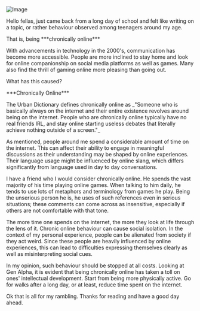 <img alt="Image" src="/chronically_online.jpg">

<p>Hello fellas, just came back from a long day of school and felt like writing on a topic, or rather behaviour observed among teenagers around my age.</p>
<p>That is, being ***chronically online***</p>
<p>With advancements in technology in the 2000's, communication has become more accessible. People are more inclined to stay home and look for online companionship on social media platforms as well as games. Many also find the thrill of gaming online more pleasing than going out.</p>
<p>What has this caused?</p>
<p>***Chronically Online***</p>
<p>The Urban Dictionary defines chronically online as _"Someone who is basically always on the internet and their entire existence revolves around being on the internet. People who are chronically online typically have no real friends IRL, and stay online starting useless debates that literally achieve nothing outside of a screen."_</p>
<p>As mentioned, people around me spend a considerable amount of time on the internet. This can affect their ability to engage in meaningful discussions as their understanding may be shaped by online experiences. Their language usage might be influenced by online slang, which differs significantly from language used in day to day conversations.</p>
<p>I have a friend who I would consider chronically online. He spends the vast majority of his time playing online games. When talking to him daily, he tends to use lots of metaphors and terminology from games he play. Being the unserious person he is, he uses of such references even in serious situations; these comments can come across as insensitive, especially if others are not comfortable with that tone. </p>
<p>The more time one spends on the internet, the more they look at life through the lens of it. Chronic online behaviour can cause social isolation. In the context of my personal experience, people can be alienated from society if they act weird. Since these people are heavily influenced by online experiences, this can lead to difficulties expressing themselves clearly as well as misinterpreting social cues.</p>
<p>In my opinion, such behaviour should be stopped at all costs. Looking at Gen Alpha, it is evident that being chronically online has taken a toll on ones' intellectual development. Start from being more physically active. Go for walks after a long day, or at least, reduce time spent on the internet.</p>
<p>Ok that is all for my rambling. Thanks for reading and have a good day ahead.</p>
